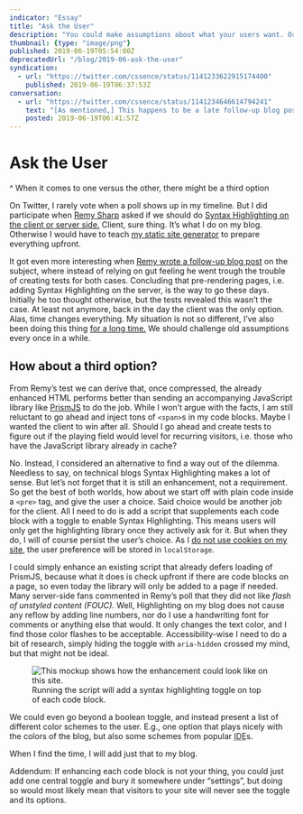 ```yaml
---
indicator: "Essay"
title: "Ask the User"
description: "You could make assumptions about what your users want. Or you could just ask them."
thumbnail: {type: "image/png"}
published: 2019-06-19T05:54:00Z
deprecatedUrl: "/blog/2019-06-ask-the-user"
syndication:
  - url: "https://twitter.com/cssence/status/1141233622915174400"
    published: 2019-06-19T06:37:53Z
conversation:
  - url: "https://twitter.com/cssence/status/1141234646614794241"
    text: "[As mentioned,] This happens to be a late follow-up blog post on this excellent article by [@rem](https://twitter.com/rem) [remysharp.com/2019/04/09/code-highlighting-server-or-client](https://remysharp.com/2019/04/09/code-highlighting-server-or-client)"
    posted: 2019-06-19T06:41:57Z
---
```


# Ask the User
^ When it comes to one versus the other, there might be a third option

On Twitter, I rarely vote when a poll shows up in my timeline. But I did participate when [Remy Sharp](https://twitter.com/rem) asked if we should do [Syntax Highlighting on the client or server side.](https://twitter.com/rem/status/1112821258259922950) Client, sure thing. It’s what I do on my blog. Otherwise I would have to teach [my static site generator](/2017/on-using-static-site-generators) to prepare everything upfront.

It got even more interesting when [Remy wrote a follow-up blog post](https://remysharp.com/2019/04/09/code-highlighting-server-or-client) on the subject, where instead of relying on gut feeling he went trough the trouble of creating tests for both cases. Concluding that pre-rendering pages, i.e. adding Syntax Highlighting on the server, is the way to go these days. Initially he too thought otherwise, but the tests revealed this wasn’t the case. At least not anymore, back in the day the client was the only option. Alas, time changes everything. My situation is not so different, I’ve also been doing this thing [for a long time.](/2017/being-online-for-20-years) We should challenge old assumptions every once in a while.

## How about a third option?

From Remy’s test we can derive that, once compressed, the already enhanced HTML performs better than sending an accompanying JavaScript library like [PrismJS](https://prismjs.com/) to do the job. While I won’t argue with the facts, I am still reluctant to go ahead and inject tons of `<span>`s in my code blocks. Maybe I wanted the client to win after all. Should I go ahead and create tests to figure out if the playing field would level for recurring visitors, i.e. those who have the JavaScript library already in cache?

No. Instead, I considered an alternative to find a way out of the dilemma. Needless to say, on technical blogs Syntax Highlighting makes a lot of sense. But let’s not forget that it is still an enhancement, not a requirement. So get the best of both worlds, how about we start off with plain code inside a `<pre>` tag, and give the user a choice. Said choice would be another job for the client. All I need to do is add a script that supplements each code block with a toggle to enable Syntax Highlighting. This means users will only get the highlighting library once they actively ask for it. But when they do, I will of course persist the user’s choice. As I [do not use cookies on my site](/about/privacy), the user preference will be stored in `localStorage`.

I could simply enhance an existing script that already defers loading of PrismJS, because what it does is check upfront if there are code blocks on a page, so even today the library will only be added to a page if needed. Many server-side fans commented in Remy’s poll that they did not like _flash of unstyled content (FOUC)._ Well, Highlighting on my blog does not cause any reflow by adding line numbers, nor do I use a handwriting font for comments or anything else that would. It only changes the text color, and I find those color flashes to be acceptable. Accessibility-wise I need to do a bit of research, simply hiding the toggle with `aria-hidden` crossed my mind, but that might not be ideal.

<figure><img src="/2019/ask-the-user.syntax-highlighting.png" alt="This mockup shows how the enhancement could look like on this site."><figcaption>Running the script will add a syntax highlighting toggle on top of each code block.</figcaption></figure>

We could even go beyond a boolean toggle, and instead present a list of different color schemes to the user. E.g., one option that plays nicely with the colors of the blog, but also some schemes from popular <abbr title="Integrated Development Environment">IDE</abbr>s.

When I find the time, I will add just that to my blog.

Addendum: If enhancing each code block is not your thing, you could just add one central toggle and bury it somewhere under “settings”, but doing so would most likely mean that visitors to your site will never see the toggle and its options.
